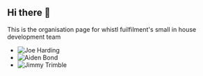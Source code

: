 ## Hi there 👋

This is the organisation page for whistl fuilfilment's small in house development team

* ![Joe Harding](https://github.com/JoeWFSW)
* ![Aiden Bond](https://github.com/BONDY25)
* ![Jimmy Trimble](https://github.com/WFSWJimmyTrimble)


